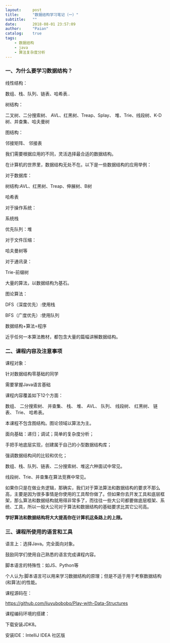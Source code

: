 ```yaml
---
layout:     post
title:      "数据结构学习笔记（一）"
subtitle:   ""
date:       2018-08-01 23:57:09
author:     "Paian"
catalog:    true
tags:
    - 数据结构
    - java
    - 算法复杂度分析
---
```


### 一、为什么要学习数据结构？

线性结构：

数组、栈、队列、链表、哈希表..

树结构：

二叉树、二分搜索树、
AVL、红黑树、Treap、Splay、
堆、Trie、线段树、K-D树、并查集、哈夫曼树

图结构：

邻接矩阵、
邻接表

我们需要根据应用的不同，灵活选择最合适的数据结构。

在计算机的世界里，数据结构无处不在。以下是一些数据结构的应用举例：

对于数据库：

树结构:AVL、红黑树、Treap、伸展树、B树

哈希表

对于操作系统：

系统栈

优先队列：堆

对于文件压缩：

哈夫曼树等

对于通讯录：

Trie-前缀树

大量的算法，以数据结构为基石。

图论算法：

DFS（深度优先）:使用栈

BFS（广度优先）:使用队列

数据结构+算法=程序

近乎任何一本算法教材，都包含大量的篇幅讲解数据结构。

### 二、课程内容及注意事项

课程对象：

针对数据结构零基础的同学

需要掌握Java语言基础

课程内容覆盖如下12个方面：

数组、
二分搜索树、
并查集、
栈、
堆、
AVL、
队列、
线段树、
红黑树、
链表、
Trie、
哈希表。

本课程不包含图结构。图论领域以算法为主。

面向基础：递归；调试；简单的复杂度分析；

手把手地底层实现，创建属于自己的小型数据结构库；

强调数据结构间的比较和优化；

数组、栈、队列、链表、二分搜索树、堆这六种面试中常见。

线段树、Trie、并查集在算法竞赛中常见。

如果你只是在做业务逻辑，那确实，我们对于算法算法和数据结构的要求不那么高，主要是因为很多事情是你使用的工具帮你做了。但如果你去开发工具和底层框架，那么算法和数据结构就用得非常多了，而往往一些大公司都要做底层框架、系统、工具，所以一般大公司对于算法和数据结构的基础要求比其它公司高。

**学好算法和数据结构将大大提高你在计算机这条路上的上限。**

### 三、课程所使用的语言和工具

语言上：选择Java。完全面向对象。

鼓励同学们使用自己熟悉的语言完成课程内容。

脚本语言的特殊性：如JS、Python等

个人认为:脚本语言可以用来学习数据结构的原理；但是不适于用于考察数据结构(和算法)的性能。

课程源码在：

https://github.com/liuyubobobo/Play-with-Data-Structures

课程编码环境的搭建：

下载安装JDK8。

安装IDE：IntelliJ IDEA 社区版

